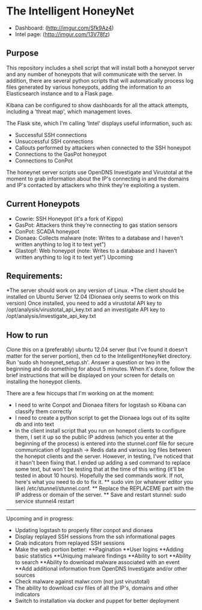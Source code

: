 # The Intelligent HoneyNet

* Dashboard: (http://imgur.com/Sfk9Az4)
* Intel page: (http://imgur.com/13V78fz)


Purpose
--------------------
This repository includes a shell script that will install both a honeypot server and any number of honeypots that will communicate with the server.
In addition, there are several python scripts that will automatically process log files generated by various honeypots, adding the information to an Elasticsearch instance and to a Flask page.

Kibana can be configured to show dashboards for all the attack attempts, including a 'threat map', which management loves.

The Flask site, which I'm calling 'Intel' displays useful information, such as:

* Successful SSH connections
* Unsuccessful SSH connections
* Callouts performed by attackers when connected to the SSH honeypot
* Connections to the GasPot honeypot
* Connections to ConPot

The honeynet server scripts use OpenDNS Investigate and Virustotal at the moment to grab information about the IP's connecting in and the domains and IP's contacted by attackers who think they're exploiting a system.

Current Honeypots
--------------------
* Cowrie: SSH Honeypot (it's a fork of Kippo)
* GasPot: Attackers think they're connecting to gas station sensors
* ConPot: SCADA honeypot
* Dionaea: Collects malware (note: Writes to a database and I haven't written anything to log it to text yet")
* Glastopf: Web honeypot (note: Writes to a database and I haven't written anything to log it to text yet")
Upcoming

Requirements:
--------------------
*The server should work on any version of Linux.
*The client should be installed on Ubuntu Server 12.04 (Dionaea only seems to work on this version)
Once installed, you need to add a virustotal API key to /opt/analysis/virustotal_api_key.txt and an investigate API key to /opt/analysis/investigate_api_key.txt

How to run
--------------------
Clone this on a (preferably) ubuntu 12.04 server (but I've found it doesn't matter for the server portion), then cd to the IntelligentHoneyNet directory. Run 'sudo sh honeynet_setup.sh'. Answer a question or two in the beginning and do something for about 5 minutes. When it's done, follow the brief instructions that will be displayed on your screen for details on installing the honeypot clients.


There are a few hiccups that I'm working on at the moment:
* I need to write Conpot and Dionaea filters for logstash so Kibana can classify them correctly
* I need to create a python script to get the Dionaea logs out of its sqlite db and into text
* In the client install script that you run on honepot clients to configure them, I set it up so the public IP address (which you enter at the beginning of the process) is entered into the stunnel.conf file for secure communication of logstash -> Redis data and various log files between the honepot clients and the server. However, in testing, I've noticed that it hasn't been fixing that. I ended up adding a sed command to replace some text, but won't be testing that at the time of this writing (it'll be tested in about 10 hours). Hopefully the sed commands work. If not, here's what you need to do to fix it. 
** sudo vim (or whatever editor you like) /etc/stunnel/stunnel.conf. 
** Replace the REPLACEME part with the IP address or domain of the server.
** Save and restart stunnel: sudo service stunnel4 restart

--------------------
Upcoming and in progress:

* Updating logstash to properly filter conpot and dionaea
* Display replayed SSH sessions from the ssh informational pages
* Grab indicators from replayed SSH sessions
* Make the web portion better:
**Pagination
**User logins
**Adding basic statistics
**Uniquing malware findings
**Ability to sort
**Ability to search
**Ability to download malware associated with an event
**Add additional information from OpenDNS Investigate and/or other sources
* Check malware against malwr.com (not just virustotal)
* The ability to download csv files of all the IP's, domains and other indicators
* Switch to installation via docker and puppet for better deployment
